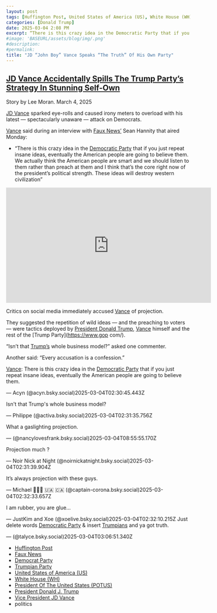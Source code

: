 ```yaml
---
layout: post
tags: [Huffington Post, United States of America (US), White House (WH), President Of The United States (POTUS), President Donald J. Trump, Vice President JD Vance, politics]
categories: [Donald Trump]
date: 2025-03-04 2:08 PM
excerpt: “There is this crazy idea in the Democratic Party that if you just repeat insane ideas, eventually the American people are going to believe them. We actually think the American people are smart and we should listen to them rather than preach at them and I think that’s the core right now of the president’s political strength.” Vance Vice President"
#image: 'BASEURL/assets/blog/img/.png'
#description:
#permalink:
title: "JD “John Boy” Vance Speaks “The Truth” Of His Own Party"
---
```



## [JD Vance Accidentally Spills The Trump Party’s Strategy In Stunning Self-Own](https://www.huffpost.com/entry/jd-vance-attack-on-democrats-backfire_n_67c6c04ee4b03c5688a77d6a)

Story by Lee Moran. March 4, 2025

[JD Vance](https://www.whitehouse.gov/administration/jd-vance/) sparked eye-rolls and caused irony meters to overload with his latest ― spectacularly unaware ― attack on Democrats.

[Vance](https://www.whitehouse.gov/administration/jd-vance/) said during an interview with [Faux News’](https://www.foxnews.com/) Sean Hannity that aired Monday:

- “There is this crazy idea in the [Democratic Party](https://www.democrats.org/) that if you just repeat insane ideas, eventually the American people are going to believe them. We actually think the American people are smart and we should listen to them rather than preach at them and I think that’s the core right now of the president’s political strength. These ideas will destroy western civilization”

<iframe width="560" height="315" src="https://www.youtube.com/embed/8_HR4d1ZAcA?si=D8tL0pTlKh2MYHr7&amp;start=208" title="YouTube video player" frameborder="0" allow="accelerometer; autoplay; clipboard-write; encrypted-media; gyroscope; picture-in-picture; web-share" referrerpolicy="strict-origin-when-cross-origin" allowfullscreen></iframe>

Critics on social media immediately accused [Vance](https://www.whitehouse.gov/administration/jd-vance/) of projection.

They suggested the repetition of wild ideas ― and the preaching to voters ― were tactics deployed by [President Donald Trump](https://www.whitehouse.gov/administration/donald-j-trump/), [Vance](https://www.whitehouse.gov/administration/jd-vance/) himself and the rest of the [Trump Party](https://www.gop com/).

“Isn’t that [Trump’s](https://www.whitehouse.gov/administration/donald-j-trump/) whole business model?” asked one commenter.

Another said: “Every accusation is a confession.”

[Vance](https://www.whitehouse.gov/administration/jd-vance/): There is this crazy idea in the [Democratic Party](https://www.democrats.org/) that if you just repeat insane ideas, eventually the American people are going to believe them.

— Acyn (@acyn.bsky.social)2025-03-04T02:30:45.443Z

Isn't that Trump's whole business model?

— Philippe (@activa.bsky.social)2025-03-04T02:31:35.756Z

What a gaslighting projection.

— (@nancylovesfrank.bsky.social)2025-03-04T08:55:55.170Z

Projection much ?

— Noir Nick at Night (@noirnickatnight.bsky.social)2025-03-04T02:31:39.904Z


It’s always projection with these guys.

— Michael 🪽🇺🇸 🇺🇦 🇨🇦 (@captain-corona.bsky.social)2025-03-04T02:32:33.657Z


I am rubber, you are glue…

— JustKim and Xoe (@xoelive.bsky.social)2025-03-04T02:32:10.215Z
Just delete words [Democratic Party](https://www.democrats.org/) & insert [Trumpians](https://www.gop.com/) and ya got truth.

— (@talyce.bsky.social)2025-03-04T03:06:51.340Z

- [Huffington Post](https://www.huffpost.com/)
- [Faux News](https://www.foxnews.com/)
- [Democrat Party](https://www.democrats.org/)
- [Trumpian Party](https://www.gop.com/)
- [United States of America (US)](https://www.usa.gov/)
- [White House (WH)](https://www.whitehouse.gov/)
- [President Of The United States (POTUS)](https://www.whitehouse.gov/)
- [President Donald J. Trump](https://www.whitehouse.gov/administration/donald-j-trump/)
- [Vice President JD Vance](https://www.whitehouse.gov/administration/jd-vance/)
- politics
